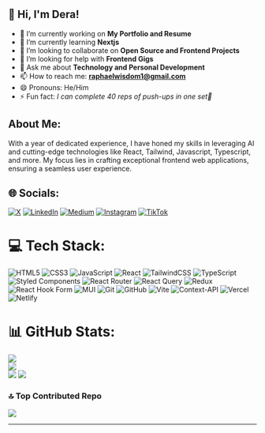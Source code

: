 ## 👋 Hi, I'm Dera!

- 🔭 I’m currently working on **My Portfolio and Resume**
- 🌱 I’m currently learning **Nextjs**
- 👯 I’m looking to collaborate on **Open Source and Frontend Projects**
- 🤔 I’m looking for help with **Frontend Gigs**
- 💬 Ask me about **Technology and Personal Development**
- 📫 How to reach me: **raphaelwisdom1@gmail.com**
- 😄 Pronouns: He/Him
- ⚡ Fun fact: *I can complete 40 reps of push-ups in one set💪*

## About Me:
With a year of dedicated experience, I have honed my skills in leveraging AI and cutting-edge technologies like React, Tailwind, Javascript, Typescript, and more. My focus lies in crafting exceptional frontend web applications, ensuring a seamless user experience.

## 🌐 Socials:
[![X](https://img.shields.io/badge/X-black.svg?logo=X&logoColor=white)](https://x.com/https://twitter.com/Heisdera_Tech) [![LinkedIn](https://img.shields.io/badge/LinkedIn-%230077B5.svg?logo=linkedin&logoColor=white)](https://linkedin.com/in/https://www.linkedin.com/in/raphael-wisdom-heisderatech) [![Medium](https://img.shields.io/badge/Medium-12100E?logo=medium&logoColor=white)](https://medium.com/@https://medium.com/@heisdera) [![Instagram](https://img.shields.io/badge/Instagram-%23E4405F.svg?logo=Instagram&logoColor=white)](https://instagram.com/https://www.instagram.com/heisdera) [![TikTok](https://img.shields.io/badge/TikTok-%23000000.svg?logo=TikTok&logoColor=white)](https://tiktok.com/@https://www.tiktok.com/@heisdera)

# 💻 Tech Stack:
![HTML5](https://img.shields.io/badge/html5-%23E34F26.svg?style=for-the-badge&logo=html5&logoColor=white) ![CSS3](https://img.shields.io/badge/css3-%231572B6.svg?style=for-the-badge&logo=css3&logoColor=white) ![JavaScript](https://img.shields.io/badge/javascript-%23323330.svg?style=for-the-badge&logo=javascript&logoColor=%23F7DF1E) ![React](https://img.shields.io/badge/react-%2320232a.svg?style=for-the-badge&logo=react&logoColor=%2361DAFB) ![TailwindCSS](https://img.shields.io/badge/tailwindcss-%2338B2AC.svg?style=for-the-badge&logo=tailwind-css&logoColor=white) ![TypeScript](https://img.shields.io/badge/typescript-%23007ACC.svg?style=for-the-badge&logo=typescript&logoColor=white) ![Styled Components](https://img.shields.io/badge/styled--components-DB7093?style=for-the-badge&logo=styled-components&logoColor=white) ![React Router](https://img.shields.io/badge/React_Router-CA4245?style=for-the-badge&logo=react-router&logoColor=white) ![React Query](https://img.shields.io/badge/-React%20Query-FF4154?style=for-the-badge&logo=react%20query&logoColor=white) ![Redux](https://img.shields.io/badge/redux-%23593d88.svg?style=for-the-badge&logo=redux&logoColor=white) ![React Hook Form](https://img.shields.io/badge/React%20Hook%20Form-%23EC5990.svg?style=for-the-badge&logo=reacthookform&logoColor=white) ![MUI](https://img.shields.io/badge/MUI-%230081CB.svg?style=for-the-badge&logo=mui&logoColor=white) ![Git](https://img.shields.io/badge/git-%23F05033.svg?style=for-the-badge&logo=git&logoColor=white) ![GitHub](https://img.shields.io/badge/github-%23121011.svg?style=for-the-badge&logo=github&logoColor=white) ![Vite](https://img.shields.io/badge/vite-%23646CFF.svg?style=for-the-badge&logo=vite&logoColor=white) ![Context-API](https://img.shields.io/badge/Context--Api-000000?style=for-the-badge&logo=react) ![Vercel](https://img.shields.io/badge/vercel-%23000000.svg?style=for-the-badge&logo=vercel&logoColor=white) ![Netlify](https://img.shields.io/badge/netlify-%23000000.svg?style=for-the-badge&logo=netlify&logoColor=#00C7B7)
# 📊 GitHub Stats:
![](https://github-readme-stats.vercel.app/api?username=Heisdera&theme=algolia&hide_border=false&include_all_commits=true&count_private=false)<br/>
![](https://github-readme-streak-stats.herokuapp.com/?user=Heisdera&theme=algolia&hide_border=false)<br/>
![](https://github-readme-stats.vercel.app/api/top-langs/?username=Heisdera&theme=algolia&hide_border=false&include_all_commits=true&count_private=false&layout=compact)
[![](https://visitcount.itsvg.in/api?id=Heisdera&icon=5&color=8)](https://visitcount.itsvg.in)

### 🔝 Top Contributed Repo
![](https://github-contributor-stats.vercel.app/api?username=Heisdera&limit=5&theme=tokyonight&combine_all_yearly_contributions=true)

---

<!-- Proudly created with GPRM ( https://gprm.itsvg.in ) -->
